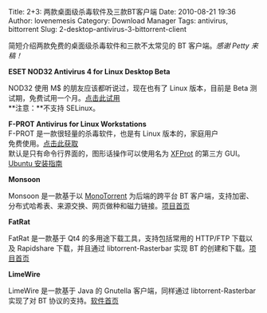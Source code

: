 Title: 2+3: 两款桌面级杀毒软件及三款BT客户端
Date: 2010-08-21 19:36
Author: lovenemesis
Category: Download Manager
Tags: antivirus, bittorrent
Slug: 2-desktop-antivirus-3-bittorrent-client

简短介绍两款免费的桌面级杀毒软件和三款不太常见的 BT 客户端。*感谢 Petty
来稿！*

**ESET NOD32 Antivirus 4 for Linux Desktop Beta**

NOD32 使用 M$ 的朋友应该都听说过，现在也有了 Linux 版本，目前是 Beta
测试期，免费试用一个月。[点击此试用](http://beta.eset.com/linux)  
**注意：**不支持 SELinux。

**F-PROT Antivirus for Linux Workstations**  
F-PROT 是一款很轻量的杀毒软件，也是有 Linux 版本的，家庭用户  
免费使用。[点击此获取](http://www.f-prot.com/products/home_use/linux/)  
默认是只有命令行界面的，图形话操作可以使用名为
[XFProt](http://web.tiscali.it/sharp/xfprot) 的第三方 GUI。[Ubuntu
安装指南](https://help.ubuntu.com/community/XFProt)

**Monsoon**

Monsoon 是一款基于以
[MonoTorrent](http://projects.qnetp.net/projects/show/monotorrent)
为后端的跨平台 BT
客户端，支持加密、分布式哈希表、来源交换、网页做种和磁力链接。[项目首页](http://www.monsoon-project.org/t)

**FatRat**

FatRat 是一款基于 Qt4 的多用途下载工具，支持包括常用的 HTTP/FTP 下载以及
Rapidshare 下载，并且通过 libtorrent-Rasterbar 实现 BT
的创建和下载。[项目首页](http://fatrat.dolezel.info/)

**LimeWire**

LimeWire 是一款基于 Java 的 Gnutella 客户端，同样通过
libtorrent-Rasterbar 实现了对 BT
协议的支持。[软件首页](http://wiki.limewire.org/index.php?title=Overview)
